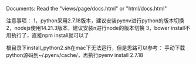 Documents: 
Read the "views/page/docs.html" or "html/docs.html"

注意事项：
1，python采用2.7.18版本，建议安装pyenv进行python的版本切换
2，nodejs使用14.21.3版本，建议安装n进行node的版本切换
3，bower install不用执行了，直接npm install就可以了

根目录下install_python2.sh在mac下无法运行，但是思路可以参考：
手动下载python源码到~/.pyenv/cache/，再执行pyenv install 2.7.18

